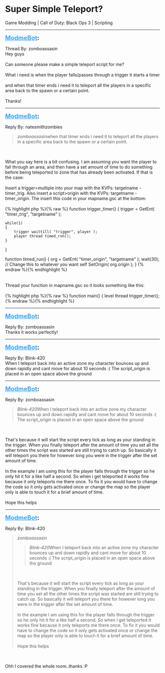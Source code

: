 # Super Simple Teleport?
Game Modding | Call of Duty: Black Ops 3 | Scripting

---
<strong style="font-size: 1.4em;"><span style="text-decoration: underline;text-decoration-color: #34a7f9;"><span style="color:#34a7f9;">ModmeBot</span></span>:</strong>

<p>Thread By: zomboassasin<br />Hey guys<br /><br />Can someone please make a simple teleport script for me?<br /><br />What i need is when the player falls/passes through a trigger it starts a timer<br /><br />and when that timer ends i need it to teleport all the players in a specific area back to the spawn or a certain point. <br /><br />Thanks!</p>

---
<strong style="font-size: 1.4em;"><span style="text-decoration: underline;text-decoration-color: #34a7f9;"><span style="color:#34a7f9;">ModmeBot</span></span>:</strong>

<p>Reply By: natesmithzombies<br /><blockquote><em>zomboassasin</em>when that timer ends i need it to teleport all the players in a specific area back to the spawn or a certain point. </blockquote><br /><br />What you say here is a bit confusing. I am assuming you want the player to fall through an area, and then have a set amount of time to do something before being teleported to zone that has already been activated. If that is the case: <br /><br />Insert a trigger&gt;multiple into your map with the KVPs: targetname - timer_trig. Also insert a script&gt;origin with the KVPs: targetname - timer_origin. The insert this code in your mapname.gsc at the bottom:<br /><br />{% highlight php %}{% raw %}
function trigger_timer()
{
	trigger = GetEnt( "timer_trig", "targetname" ); 
	
	while(1)
	{
		trigger waittill( "trigger", player );
		player thread timed_run(); 
	}
}

function timed_run()
{
	org = GetEnt( "timer_origin", "targetname" ); 
	wait(30); // Change this to whatever you want 
	self SetOrigin( org.origin ); 
}
{% endraw %}{% endhighlight %}
<br /><br /><br />Thread your function in mapname.gsc so it looks something like this: <br /><br />{% highlight php %}{% raw %}
function main()
{
    level thread trigger_timer(); 
{% endraw %}{% endhighlight %}
</p>

---
<strong style="font-size: 1.4em;"><span style="text-decoration: underline;text-decoration-color: #34a7f9;"><span style="color:#34a7f9;">ModmeBot</span></span>:</strong>

<p>Reply By: zomboassasin<br />Thanks it works perfectly!</p>

---
<strong style="font-size: 1.4em;"><span style="text-decoration: underline;text-decoration-color: #34a7f9;"><span style="color:#34a7f9;">ModmeBot</span></span>:</strong>

<p>Reply By: Blink-420<br />When I teleport back into an active zone my character bounces up and down rapidly and cant move for about 10 seconds :( The script_origin is placed in an open space above the ground</p>

---
<strong style="font-size: 1.4em;"><span style="text-decoration: underline;text-decoration-color: #34a7f9;"><span style="color:#34a7f9;">ModmeBot</span></span>:</strong>

<p>Reply By: zomboassasin<br /><blockquote><em>Blink-420</em>When I teleport back into an active zone my character bounces up and down rapidly and cant move for about 10 seconds :( The script_origin is placed in an open space above the ground</blockquote><br /><br />That&#39;s because it will start the script every tick as long as your standing in the trigger. When you finally teleport after the amount of time you set all the other times the script was started are still trying to catch up. So basically it will teleport you there for however long you were in the trigger after the set amount of time. <br /><br />In the example I am using this for the player falls through the trigger so he only hit it for a like half a second. So when i get teleported it works fine because it only teleports me there once. To fix it you would have to change the code so it only gets activated once or change the map so the player only is able to touch it for a brief amount of time. <br /><br />Hope this helps</p>

---
<strong style="font-size: 1.4em;"><span style="text-decoration: underline;text-decoration-color: #34a7f9;"><span style="color:#34a7f9;">ModmeBot</span></span>:</strong>

<p>Reply By: Blink-420<br /><blockquote><em>zomboassasin</em><blockquote><em>Blink-420</em>When I teleport back into an active zone my character bounces up and down rapidly and cant move for about 10 seconds :( The script_origin is placed in an open space above the ground</blockquote><br /><br />That&#39;s because it will start the script every tick as long as your standing in the trigger. When you finally teleport after the amount of time you set all the other times the script was started are still trying to catch up. So basically it will teleport you there for however long you were in the trigger after the set amount of time. <br /><br />In the example I am using this for the player falls through the trigger so he only hit it for a like half a second. So when i get teleported it works fine because it only teleports me there once. To fix it you would have to change the code so it only gets activated once or change the map so the player only is able to touch it for a brief amount of time. <br /><br />Hope this helps </blockquote><br /><br />Ohh I covered the whole room..thanks :P</p>
